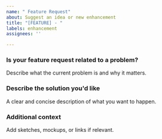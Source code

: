 ```yaml
---
name: " Feature Request"
about: Suggest an idea or new enhancement
title: "[FEATURE] - "
labels: enhancement
assignees: ''

---
```


### Is your feature request related to a problem?
Describe what the current problem is and why it matters.

### Describe the solution you'd like
A clear and concise description of what you want to happen.

### Additional context
Add sketches, mockups, or links if relevant.